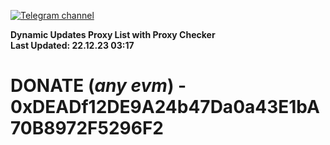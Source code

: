 [![Telegram channel](https://img.shields.io/endpoint?url=https://runkit.io/damiankrawczyk/telegram-badge/branches/master?url=https://t.me/n4z4v0d)](https://t.me/n4z4v0d) 

**Dynamic Updates Proxy List with Proxy Checker**  
**Last Updated: 22.12.23 03:17**

# DONATE (_any evm_) - 0xDEADf12DE9A24b47Da0a43E1bA70B8972F5296F2
